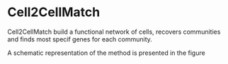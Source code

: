 # Cell2CellMatch

Cell2CellMatch build a functional network of cells, recovers communities and finds most specif genes for each community. 

A schematic representation of the method is presented in the figure 

